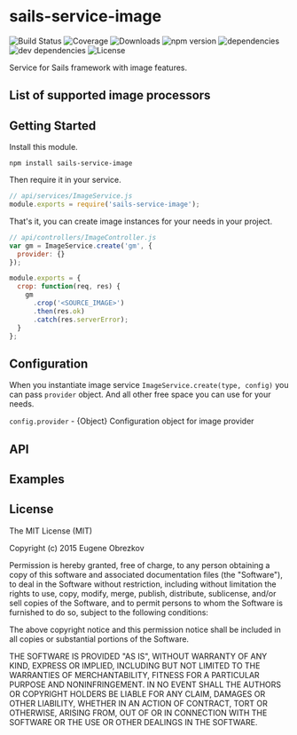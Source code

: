 # sails-service-image

![Build Status](https://img.shields.io/travis/ghaiklor/sails-service-image.svg) ![Coverage](https://img.shields.io/coveralls/ghaiklor/sails-service-image.svg) ![Downloads](https://img.shields.io/npm/dm/sails-service-image.svg) ![npm version](https://img.shields.io/npm/v/sails-service-image.svg) ![dependencies](https://img.shields.io/david/ghaiklor/sails-service-image.svg) ![dev dependencies](https://img.shields.io/david/dev/ghaiklor/sails-service-image.svg) ![License](https://img.shields.io/npm/l/sails-service-image.svg)

Service for Sails framework with image features.

## List of supported image processors

## Getting Started

Install this module.

```shell
npm install sails-service-image
```

Then require it in your service.

```javascript
// api/services/ImageService.js
module.exports = require('sails-service-image');
```

That's it, you can create image instances for your needs in your project.

```javascript
// api/controllers/ImageController.js
var gm = ImageService.create('gm', {
  provider: {}
});

module.exports = {
  crop: function(req, res) {
    gm
      .crop('<SOURCE_IMAGE>')
      .then(res.ok)
      .catch(res.serverError);
  }
};
```

## Configuration

When you instantiate image service `ImageService.create(type, config)` you can pass `provider` object.
And all other free space you can use for your needs.

`config.provider` - {Object} Configuration object for image provider

## API

## Examples

## License

The MIT License (MIT)

Copyright (c) 2015 Eugene Obrezkov

Permission is hereby granted, free of charge, to any person obtaining a copy
of this software and associated documentation files (the "Software"), to deal
in the Software without restriction, including without limitation the rights
to use, copy, modify, merge, publish, distribute, sublicense, and/or sell
copies of the Software, and to permit persons to whom the Software is
furnished to do so, subject to the following conditions:

The above copyright notice and this permission notice shall be included in all
copies or substantial portions of the Software.

THE SOFTWARE IS PROVIDED "AS IS", WITHOUT WARRANTY OF ANY KIND, EXPRESS OR
IMPLIED, INCLUDING BUT NOT LIMITED TO THE WARRANTIES OF MERCHANTABILITY,
FITNESS FOR A PARTICULAR PURPOSE AND NONINFRINGEMENT. IN NO EVENT SHALL THE
AUTHORS OR COPYRIGHT HOLDERS BE LIABLE FOR ANY CLAIM, DAMAGES OR OTHER
LIABILITY, WHETHER IN AN ACTION OF CONTRACT, TORT OR OTHERWISE, ARISING FROM,
OUT OF OR IN CONNECTION WITH THE SOFTWARE OR THE USE OR OTHER DEALINGS IN THE
SOFTWARE.
